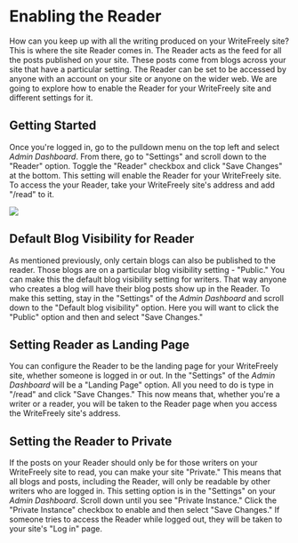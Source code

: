 # Enabling the Reader

How can you keep up with all the writing produced on your WriteFreely site? This is where the site Reader comes in. The Reader acts as the feed for all the posts published on your site. These posts come from blogs across your site that have a particular setting. The Reader can be set to be accessed by anyone with an account on your site or anyone on the wider web. We are going to explore how to enable the Reader for your WriteFreely site and different settings for it.

## Getting Started

Once you're logged in, go to the pulldown menu on the top left and select _Admin Dashboard_. From there, go to "Settings" and scroll down to the "Reader" option. Toggle the "Reader" checkbox and click "Save Changes" at the bottom. This setting will enable the Reader for your WriteFreely site. To access the your Reader, take your WriteFreely site's address and add  "/read" to it.

![](https://i.snap.as/3usQnkc.png)

## Default Blog Visibility for Reader

As mentioned previously, only certain blogs can also be published to the reader. Those blogs are on a particular blog visibility setting - "Public." You can make this the default blog visibility setting for writers. That way anyone who creates a blog will have their blog posts show up in the Reader. To make this setting,  stay in the "Settings" of the _Admin Dashboard_ and scroll down to the "Default blog visibility" option. Here you will want to click the "Public" option and then and select "Save Changes."

## Setting Reader as Landing Page

You can configure the Reader to be the landing page for your WriteFreely site, whether someone is logged in or out. In the "Settings" of the _Admin Dashboard_ will be a "Landing Page" option. All you need to do is type in "/read" and click "Save Changes." This now means that, whether you're a writer or a reader, you will be taken to the Reader page when you access the WriteFreely site's address.

## Setting the Reader to Private

If the posts on your Reader should only be for those writers on your WriteFreely site to read, you can make your site "Private." This means that all blogs and posts, including the Reader, will only be readable by other writers who are logged in. This setting option is in the "Settings" on your _Admin Dashboard_. Scroll down until you see "Private Instance." Click the "Private Instance" checkbox to enable and then select "Save Changes." If someone tries to access the Reader while logged out, they will be taken to your site's "Log in" page.

